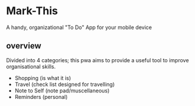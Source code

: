 # Mark-This
A handy, organizational "To Do" App for your mobile device

## overview

Divided into 4 categories; this pwa aims to provide a useful tool to improve organisational skills.

- Shopping (is what it is)
- Travel (check list designed for travelling)
- Note to Self (note pad/muscellaneous)
- Reminders (personal)  
